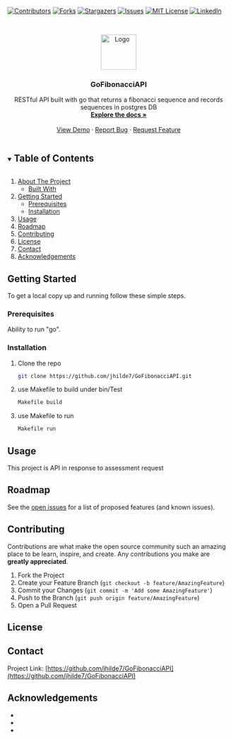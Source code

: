 <!-- PROJECT SHIELDS -->
<!--
*** I'm using markdown "reference style" links for readability.
*** Reference links are enclosed in brackets [ ] instead of parentheses ( ).
*** See the bottom of this document for the declaration of the reference variables
*** for contributors-url, forks-url, etc. This is an optional, concise syntax you may use.
*** https://www.markdownguide.org/basic-syntax/#reference-style-links
-->
[![Contributors][contributors-shield]][contributors-url]
[![Forks][forks-shield]][forks-url]
[![Stargazers][stars-shield]][stars-url]
[![Issues][issues-shield]][issues-url]
[![MIT License][license-shield]][license-url]
[![LinkedIn][linkedin-shield]][linkedin-url]



<!-- PROJECT LOGO -->
<br />
<p align="center">
  <a href="https://github.com/jhilde7/GoFibonacciAPI">
    <img src="images/logo.png" alt="Logo" width="80" height="80">
  </a>

  <h3 align="center">GoFibonacciAPI</h3>

  <p align="center">
    RESTful API built with go that returns a fibonacci sequence and records sequences in postgres DB 
    <br />
    <a href="https://github.com/jhilde7/GoFibonacciAPI"><strong>Explore the docs »</strong></a>
    <br />
    <br />
    <a href="https://github.com/jhilde7/GoFibonacciAPI">View Demo</a>
    ·
    <a href="https://github.com/jhilde7/GoFibonacciAPI/issues">Report Bug</a>
    ·
    <a href="https://github.com/jhilde7/GoFibonacciAPI/issues">Request Feature</a>
  </p>
</p>



<!-- TABLE OF CONTENTS -->
<details open="open">
  <summary><h2 style="display: inline-block">Table of Contents</h2></summary>
  <ol>
    <li>
      <a href="#about-the-project">About The Project</a>
      <ul>
        <li><a href="#built-with">Built With</a></li>
      </ul>
    </li>
    <li>
      <a href="#getting-started">Getting Started</a>
      <ul>
        <li><a href="#prerequisites">Prerequisites</a></li>
        <li><a href="#installation">Installation</a></li>
      </ul>
    </li>
    <li><a href="#usage">Usage</a></li>
    <li><a href="#roadmap">Roadmap</a></li>
    <li><a href="#contributing">Contributing</a></li>
    <li><a href="#license">License</a></li>
    <li><a href="#contact">Contact</a></li>
    <li><a href="#acknowledgements">Acknowledgements</a></li>
  </ol>
</details>

<!-- GETTING STARTED -->
## Getting Started

To get a local copy up and running follow these simple steps.

### Prerequisites

Ability to run "go".

### Installation

1. Clone the repo
   ```sh
   git clone https://github.com/jhilde7/GoFibonacciAPI.git
   ```
2. use Makefile to build under bin/Test
   ```sh
   Makefile build
   ```
3. use Makefile to run
   ```sh
   Makefile run
   ```



<!-- USAGE EXAMPLES -->
## Usage

This project is API in response to assessment request



<!-- ROADMAP -->
## Roadmap

See the [open issues](https://github.com/jhilde7/GoFibonacciAPI/issues) for a list of proposed features (and known issues).



<!-- CONTRIBUTING -->
## Contributing

Contributions are what make the open source community such an amazing place to be learn, inspire, and create. Any contributions you make are **greatly appreciated**.

1. Fork the Project
2. Create your Feature Branch (`git checkout -b feature/AmazingFeature`)
3. Commit your Changes (`git commit -m 'Add some AmazingFeature'`)
4. Push to the Branch (`git push origin feature/AmazingFeature`)
5. Open a Pull Request



<!-- LICENSE -->
## License



<!-- CONTACT -->
## Contact

Project Link: [https://github.com/jhilde7/GoFibonacciAPI](https://github.com/jhilde7/GoFibonacciAPI)



<!-- ACKNOWLEDGEMENTS -->
## Acknowledgements

* []()
* []()
* []()





<!-- MARKDOWN LINKS & IMAGES -->
<!-- https://www.markdownguide.org/basic-syntax/#reference-style-links -->
[contributors-shield]: https://img.shields.io/github/contributors/jhilde7/repo.svg?style=for-the-badge
[contributors-url]: https://github.com/jhilde7/repo/graphs/contributors
[forks-shield]: https://img.shields.io/github/forks/jhilde7/repo.svg?style=for-the-badge
[forks-url]: https://github.com/jhilde7/repo/network/members
[stars-shield]: https://img.shields.io/github/stars/jhilde7/repo.svg?style=for-the-badge
[stars-url]: https://github.com/jhilde7/repo/stargazers
[issues-shield]: https://img.shields.io/github/issues/jhilde7/repo.svg?style=for-the-badge
[issues-url]: https://github.com/jhilde7/GoFibonacciAPI/issues
[license-shield]: https://img.shields.io/github/license/jhilde7/repo.svg?style=for-the-badge
[license-url]: https://github.com/jhilde7/repo/blob/master/LICENSE.txt
[linkedin-shield]: https://img.shields.io/badge/-LinkedIn-black.svg?style=for-the-badge&logo=linkedin&colorB=555
[linkedin-url]: https://www.linkedin.com/in/jacob-hildebrand
